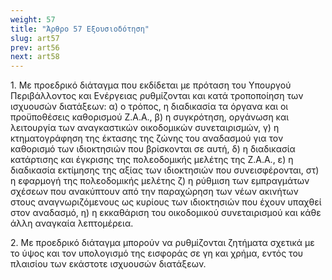 ```yaml
---
weight: 57
title: "Άρθρο 57 Εξουσιοδότηση"
slug: art57
prev: art56
next: art58
---
```


1\. Με προεδρικό διάταγμα που εκδίδεται με πρόταση του Υπουργού Περιβάλλοντος και Ενέργειας ρυθμίζονται και κατά τροποποίηση των ισχυουσών διατάξεων: α) ο τρόπος, η διαδικασία τα όργανα και οι προϋποθέσεις καθορισμού Ζ.Α.Α., β) η συγκρότηση, οργάνωση και λειτουργία των αναγκαστικών οικοδομικών συνεταιρισμών, γ) η κτηματογράφηση της έκτασης της ζώνης του αναδασμού για τον καθορισμό των ιδιοκτησιών που βρίσκονται σε αυτή, δ) η διαδικασία κατάρτισης και έγκρισης της πολεοδομικής μελέτης της Ζ.Α.Α., ε) η διαδικασία εκτίμησης της αξίας των ιδιοκτησιών που συνεισφέρονται, στ) η εφαρμογή της πολεοδομικής μελέτης ζ) η ρύθμιση των εμπραγμάτων σχέσεων που ανακύπτουν από την παραχώρηση των νέων ακινήτων στους αναγνωριζόμενους ως κυρίους των ιδιοκτησιών που έχουν υπαχθεί στον αναδασμό, η) η εκκαθάριση του οικοδομικού συνεταιρισμού και κάθε άλλη αναγκαία λεπτομέρεια.

2\. Με προεδρικό διάταγμα μπορούν να ρυθμίζονται ζητήματα σχετικά με το ύψος και τον υπολογισμό της εισφοράς σε γη και χρήμα, εντός του πλαισίου των εκάστοτε ισχυουσών διατάξεων.


